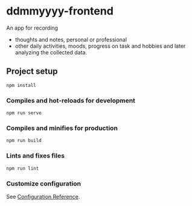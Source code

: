 # ddmmyyyy-frontend

An app for recording 
- thoughts and notes, personal or professional
- other daily activities, moods, progress on task and hobbies
and later analyzing the collected data.

## Project setup
```
npm install
```

### Compiles and hot-reloads for development
```
npm run serve
```

### Compiles and minifies for production
```
npm run build
```

### Lints and fixes files
```
npm run lint
```

### Customize configuration
See [Configuration Reference](https://cli.vuejs.org/config/).
